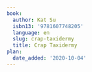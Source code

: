 ```yaml
---
book:
  author: Kat Su
  isbn13: '9781607748205'
  language: en
  slug: crap-taxidermy
  title: Crap Taxidermy
plan:
  date_added: '2020-10-04'
---
```

